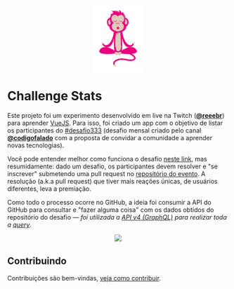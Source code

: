 <p align="center">
  <img src="./src/assets/zen-monkey.png" height="150" align="center">
</p>

# Challenge Stats

Este projeto foi um experimento desenvolvido em live na Twitch ([**@reeebr**][1]) para aprender [VueJS][2]. Para isso, foi criado um app com o objetivo de listar os participantes do [#desafio333][4] (desafio mensal criado pelo canal [**@codigofalado**][7] com a proposta de convidar a comunidade a aprender novas tecnologias).

Você pode entender melhor como funciona o desafio [neste link][5], mas resumidamente: dado um desafio, os participantes devem resolver e "se inscrever" submetendo uma pull request no [repositório do evento][4]. A resolução (a.k.a pull request) que tiver mais reações únicas, de usuários diferentes, leva a premiação.

Como todo o processo ocorre no GitHub, a ideia foi consumir a API do GitHub para consultar e "fazer alguma coisa" com os dados obtidos do repositório do desafio — *foi utilizada a [API v4 (GraphQL)][3] para realizar toda a [query][6]*.


<p align="center">
  <kbd><img src="https://i.imgur.com/f9S3Fw5.png"></kbd>
</p>


## Contribuindo

Contribuições são bem-vindas, [veja como contribuir](contributing.md).

[1]:https://www.twitch.tv/reeebr
[2]:https://vuejs.org/
[3]:https://developer.github.com/v4/
[4]:https://github.com/codigofalado/desafio333
[5]:https://github.com/codigofalado/desafio333#como-participar
[6]:https://github.com/reebr/challenge-stats/blob/development/src/lib/github.js
[7]:https://github.com/codigofalado
